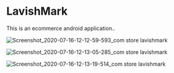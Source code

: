 # LavishMark
This is an ecommerce android application..

![Screenshot_2020-07-16-12-12-59-593_com store lavishmark](https://user-images.githubusercontent.com/36705178/87640173-8ea18200-c703-11ea-96cc-2f8e60b57d83.png)

![Screenshot_2020-07-16-12-13-05-285_com store lavishmark](https://user-images.githubusercontent.com/36705178/87640407-ec35ce80-c703-11ea-936c-dcdbed24ee1c.png)

![Screenshot_2020-07-16-12-13-19-514_com store lavishmark](https://user-images.githubusercontent.com/36705178/87640631-3c149580-c704-11ea-957b-81f5505d557e.png)
